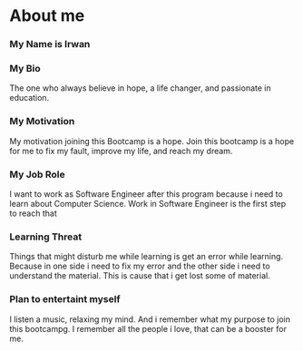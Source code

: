# About me
### My Name is Irwan
### My Bio
The one who always believe in hope, a life changer, and passionate in education.
### My Motivation
My motivation joining this Bootcamp is a hope. Join this bootcamp is a hope for me to fix my fault, improve my life, and reach my dream. 
### My Job Role
I want to work as Software Engineer after this program because i need to learn about Computer Science. Work in Software Engineer is the first step to reach that
### Learning Threat
Things that might disturb me while learning is get an error while learning. Because in one side i need to fix my error and the other side i need to understand the material. This is cause that i get lost some of material.
### Plan to entertaint myself
I listen a music, relaxing my mind. And i remember what my purpose to join this bootcampg. I remember all the people i love, that can be a booster for me.

